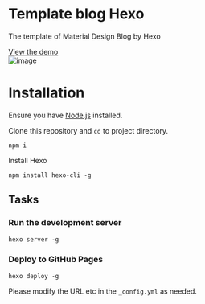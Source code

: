 # Template blog Hexo

The template of Material Design Blog by Hexo

[View the demo](https://atman-33.github.io/template-blog-hexo/)  
![image](./themes/material/source/img/program-2.png)

# Installation

Ensure you have [Node.js](https://nodejs.org) installed.

Clone this repository and `cd` to project directory.

```
npm i
```

Install Hexo  
```
npm install hexo-cli -g
```


## Tasks

### Run the development server

```
hexo server -g
```

### Deploy to GitHub Pages

```
hexo deploy -g
```

Please modify the URL etc in the `_config.yml` as needed.
